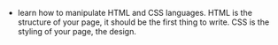 - learn how to manipulate HTML and CSS languages. HTML is the structure of your page, it should be the first thing to write. CSS is the styling of your page, the design. 
